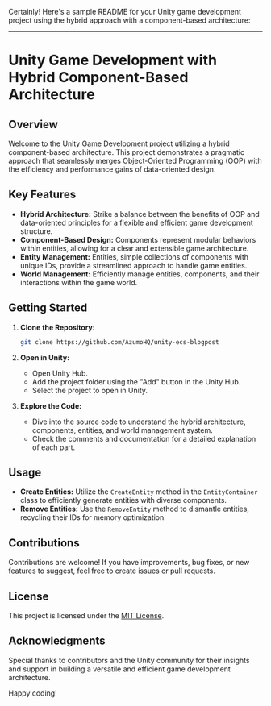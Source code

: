 Certainly! Here's a sample README for your Unity game development project using the hybrid approach with a component-based architecture:

---

# Unity Game Development with Hybrid Component-Based Architecture

## Overview

Welcome to the Unity Game Development project utilizing a hybrid component-based architecture. This project demonstrates a pragmatic approach that seamlessly merges Object-Oriented Programming (OOP) with the efficiency and performance gains of data-oriented design.

## Key Features

- **Hybrid Architecture:** Strike a balance between the benefits of OOP and data-oriented principles for a flexible and efficient game development structure.
- **Component-Based Design:** Components represent modular behaviors within entities, allowing for a clear and extensible game architecture.
- **Entity Management:** Entities, simple collections of components with unique IDs, provide a streamlined approach to handle game entities.
- **World Management:** Efficiently manage entities, components, and their interactions within the game world.

## Getting Started

1. **Clone the Repository:**
   ```bash
   git clone https://github.com/AzumoHQ/unity-ecs-blogpost
   ```

2. **Open in Unity:**
   - Open Unity Hub.
   - Add the project folder using the "Add" button in the Unity Hub.
   - Select the project to open in Unity.

3. **Explore the Code:**
   - Dive into the source code to understand the hybrid architecture, components, entities, and world management system.
   - Check the comments and documentation for a detailed explanation of each part.

## Usage

- **Create Entities:** Utilize the `CreateEntity` method in the `EntityContainer` class to efficiently generate entities with diverse components.
- **Remove Entities:** Use the `RemoveEntity` method to dismantle entities, recycling their IDs for memory optimization.

## Contributions

Contributions are welcome! If you have improvements, bug fixes, or new features to suggest, feel free to create issues or pull requests.

## License

This project is licensed under the [MIT License](LICENSE).

## Acknowledgments

Special thanks to contributors and the Unity community for their insights and support in building a versatile and efficient game development architecture.

Happy coding!
